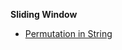 **Sliding Window**
- [Permutation in String](/DS_Questions/Questions/Strings/Permutations/Permutation_in_String.md)
